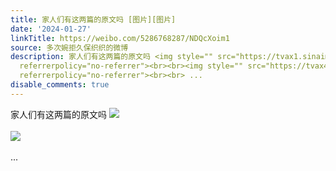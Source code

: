 ```yaml
---
title: 家人们有这两篇的原文吗 [图片][图片]
date: '2024-01-27'
linkTitle: https://weibo.com/5286768287/NDQcXoim1
source: 多次婉拒久保织织的微博
description: 家人们有这两篇的原文吗 <img style="" src="https://tvax1.sinaimg.cn/large/005LMJWfly1hm8nr0lsofj30n01ds44e.jpg"
  referrerpolicy="no-referrer"><br><br><img style="" src="https://tvax4.sinaimg.cn/large/005LMJWfly1hm8nr1s662j30n01ds7a4.jpg"
  referrerpolicy="no-referrer"><br><br> ...
disable_comments: true
---
```

家人们有这两篇的原文吗 <img style="" src="https://tvax1.sinaimg.cn/large/005LMJWfly1hm8nr0lsofj30n01ds44e.jpg" referrerpolicy="no-referrer"><br><br><img style="" src="https://tvax4.sinaimg.cn/large/005LMJWfly1hm8nr1s662j30n01ds7a4.jpg" referrerpolicy="no-referrer"><br><br> ...